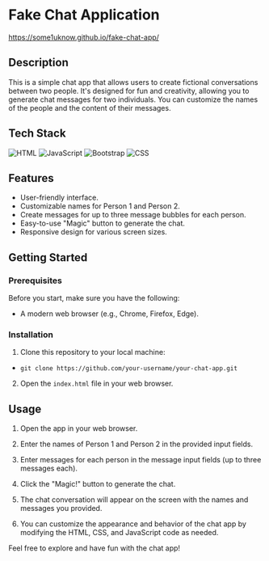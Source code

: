 # Fake Chat Application

https://some1uknow.github.io/fake-chat-app/

## Description

This is a simple chat app that allows users to create fictional conversations between two people. It's designed for fun and creativity, allowing you to generate chat messages for two individuals. You can customize the names of the people and the content of their messages.

## Tech Stack

![HTML](https://img.shields.io/badge/HTML-Used-E34F26.svg)
![JavaScript](https://img.shields.io/badge/JavaScript-Used-F7DF1E.svg)
![Bootstrap](https://img.shields.io/badge/Bootstrap-Used-7952B3.svg)
![CSS](https://img.shields.io/badge/CSS-Used-1572B6.svg)

## Features

- User-friendly interface.
- Customizable names for Person 1 and Person 2.
- Create messages for up to three message bubbles for each person.
- Easy-to-use "Magic" button to generate the chat.
- Responsive design for various screen sizes.

## Getting Started

### Prerequisites

Before you start, make sure you have the following:

- A modern web browser (e.g., Chrome, Firefox, Edge).

### Installation

1. Clone this repository to your local machine:

- `git clone https://github.com/your-username/your-chat-app.git`

2. Open the `index.html` file in your web browser.

## Usage

1. Open the app in your web browser.

2. Enter the names of Person 1 and Person 2 in the provided input fields.

3. Enter messages for each person in the message input fields (up to three messages each).

4. Click the "Magic!" button to generate the chat.

5. The chat conversation will appear on the screen with the names and messages you provided.

6. You can customize the appearance and behavior of the chat app by modifying the HTML, CSS, and JavaScript code as needed.

Feel free to explore and have fun with the chat app!
